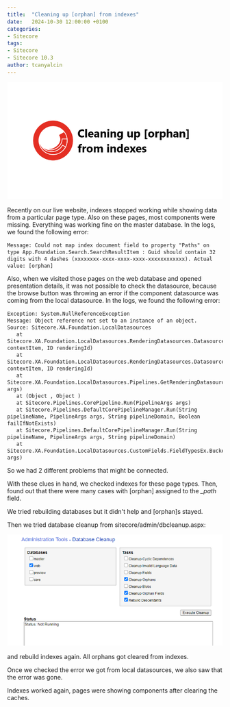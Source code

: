 ```yaml
---
title:  "Cleaning up [orphan] from indexes"
date:   2024-10-30 12:00:00 +0100
categories:
- Sitecore
tags:
- Sitecore
- Sitecore 10.3
author: tcanyalcin
---
```

![alt text](../files/2024/10/30/sitecore-orphan.png "Sitecore [orphan]")
  

Recently on our live website, indexes stopped working while showing data from a particular page type. Also on these pages, most components were missing. 
Everything was working fine on the master database. In the logs, we found the following error:

```
Message: Could not map index document field to property "Paths" on type App.Foundation.Search.SearchResultItem : Guid should contain 32 digits with 4 dashes (xxxxxxxx-xxxx-xxxx-xxxx-xxxxxxxxxxxx). Actual value: [orphan]
```

Also, when we visited those pages on the web database and opened presentation details, it was not possible to check the datasource, because the browse button was throwing an error if the component datasource was coming from the local datasource. In the logs, we found the following error:

```
Exception: System.NullReferenceException
Message: Object reference not set to an instance of an object.
Source: Sitecore.XA.Foundation.LocalDatasources
   at Sitecore.XA.Foundation.LocalDatasources.RenderingDatasources.DatasourceSettingsProvider.GetSettingsItem(Item contextItem, ID renderingId)
   at Sitecore.XA.Foundation.LocalDatasources.RenderingDatasources.DatasourceSettingsProvider.HasSettings(Item contextItem, ID renderingId)
   at Sitecore.XA.Foundation.LocalDatasources.Pipelines.GetRenderingDatasource.AddAdditionalTemplates.Process(GetRenderingDatasourceArgs args)
   at (Object , Object )
   at Sitecore.Pipelines.CorePipeline.Run(PipelineArgs args)
   at Sitecore.Pipelines.DefaultCorePipelineManager.Run(String pipelineName, PipelineArgs args, String pipelineDomain, Boolean failIfNotExists)
   at Sitecore.Pipelines.DefaultCorePipelineManager.Run(String pipelineName, PipelineArgs args, String pipelineDomain)
   at Sitecore.XA.Foundation.LocalDatasources.CustomFields.FieldTypesEx.BucketInternalLink.ShowDialog(ClientPipelineArgs args)
```

So we had 2 different problems that might be connected.

With these clues in hand, we checked indexes for these page types. Then, found out that there were many cases with [orphan] assigned to the *_path* field. 

We tried rebuilding databases but it didn't help and [orphan]s stayed. 

Then we tried database cleanup from sitecore/admin/dbcleanup.aspx:

![alt text](../files/2024/10/30/sitecore_database_cleanup.png "Sitecore Database Cleanup")

and rebuild indexes again. All orphans got cleared from indexes. 

Once we checked the error we got from local datasources, we also saw that the error was gone.

Indexes worked again, pages were showing components after clearing the caches.